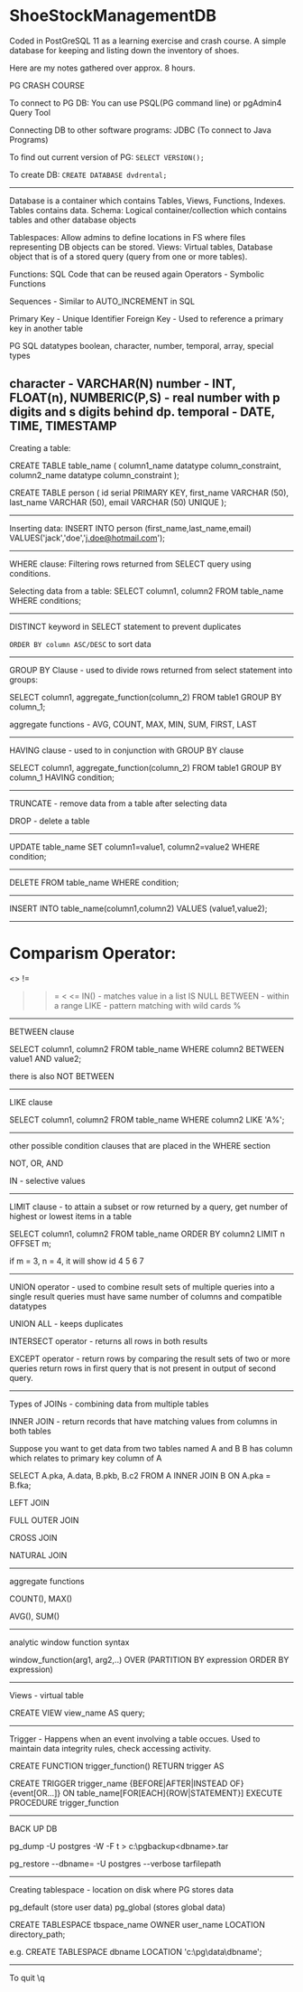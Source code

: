# ShoeStockManagementDB
Coded in PostGreSQL 11 as a learning exercise and crash course. A simple database for keeping and listing down the inventory of shoes.

Here are my notes gathered over approx. 8 hours.

PG CRASH COURSE

To connect to PG DB:
You can use PSQL(PG command line) or pgAdmin4 Query Tool

Connecting DB to other software programs:
JDBC (To connect to Java Programs)

To find out current version of PG:
`SELECT VERSION();`

To create DB:
`CREATE DATABASE dvdrental;`

--------------------------------------------------------------------------------------------------

Database is a container which contains Tables, Views, Functions, Indexes.
Tables contains data.
Schema: Logical container/collection which contains tables and other database objects

Tablespaces: Allow admins to define locations in FS where files representing DB objects can be stored.
Views: Virtual tables, Database object that is of a stored query (query from one or more tables).

Functions: SQL Code that can be reused again
Operators - Symbolic Functions

Sequences - Similar to AUTO_INCREMENT in SQL

Primary Key - Unique Identifier
Foreign Key - Used to reference a primary key in another table

PG SQL datatypes
boolean, character, number, temporal, array, special types

character - VARCHAR(N)
number - INT, FLOAT(n), NUMBERIC(P,S) - real number with p digits and s digits behind dp. 
temporal - DATE, TIME, TIMESTAMP
--------------------------------------------------------------------------------------------------
Creating a table:

CREATE TABLE table_name (
	column1_name datatype column_constraint,
	column2_name datatype column_constraint
);

CREATE TABLE person (
	id serial PRIMARY KEY,
	first_name VARCHAR (50),
	last_name VARCHAR (50),
	email VARCHAR (50) UNIQUE
);

--------------------------------------------------------------------------------------------------

Inserting data:
INSERT INTO person (first_name,last_name,email)
VALUES('jack','doe','j.doe@hotmail.com');

--------------------------------------------------------------------------------------------------

WHERE clause:
Filtering rows returned from SELECT query using conditions.

Selecting data from a table:
SELECT column1, column2
FROM table_name
WHERE conditions;

--------------------------------------------------------------------------------------------------

DISTINCT keyword in SELECT statement to prevent duplicates

`ORDER BY column ASC/DESC` to sort data

--------------------------------------------------------------------------------------------------

GROUP BY Clause - used to divide rows returned from select statement into groups:

SELECT column1, aggregate_function(column_2)
FROM table1
GROUP BY column_1;

aggregate functions - AVG, COUNT, MAX, MIN, SUM, FIRST, LAST

--------------------------------------------------------------------------------------------------

HAVING clause - used to in conjunction with GROUP BY clause

SELECT column1, aggregate_function(column_2)
FROM table1
GROUP BY column_1
HAVING condition;

--------------------------------------------------------------------------------------------------

TRUNCATE - remove data from a table after selecting data

DROP - delete a table

--------------------------------------------------------------------------------------------------

UPDATE table_name
SET column1=value1, column2=value2
WHERE condition;

--------------------------------------------------------------------------------------------------

DELETE FROM table_name
WHERE condition;

--------------------------------------------------------------------------------------------------

INSERT INTO table_name(column1,column2)
VALUES (value1,value2);

--------------------------------------------------------------------------------------------------

Comparism Operator: 
= 
<> != 
> >= < <=
IN() - matches value in a list
IS NULL
BETWEEN - within a range
LIKE - pattern matching with wild cards %

--------------------------------------------------------------------------------------------------

BETWEEN clause

SELECT column1, column2
FROM table_name
WHERE column2 BETWEEN value1 AND value2;

there is also NOT BETWEEN

--------------------------------------------------------------------------------------------------

LIKE clause

SELECT column1, column2
FROM table_name
WHERE column2 LIKE 'A%';

--------------------------------------------------------------------------------------------------

other possible condition clauses that are placed in the WHERE section

NOT, OR, AND

IN - selective values

--------------------------------------------------------------------------------------------------

LIMIT clause - to attain a subset or row returned by a query, get number of highest or lowest items in a  table

SELECT column1, column2
FROM table_name
ORDER BY column2
LIMIT n OFFSET m;

if m = 3, n = 4, it will show id 4 5 6 7

--------------------------------------------------------------------------------------------------

UNION operator - used to combine result sets of multiple queries into a single result
queries must have same number of columns and compatible datatypes

UNION ALL - keeps duplicates

INTERSECT operator - returns all rows in both results

EXCEPT operator - return rows by comparing the result sets of two or more queries
return rows in first query that is not present in output of second query.

--------------------------------------------------------------------------------------------------

Types of JOINs - combining data from multiple tables

INNER JOIN - return records that have matching values from columns in both tables

Suppose you want to get data from two tables named A and B 
B has column which relates to primary key column of A

SELECT A.pka, A.data, B.pkb, B.c2
FROM A 
INNER JOIN B ON A.pka = B.fka;

LEFT JOIN

FULL OUTER JOIN

CROSS JOIN

NATURAL JOIN

--------------------------------------------------------------------------------------------------

aggregate functions

COUNT(), MAX()

AVG(), SUM()

--------------------------------------------------------------------------------------------------

analytic window function syntax

window_function(arg1, arg2,..) OVER (PARTITION BY expression ORDER BY expression)


--------------------------------------------------------------------------------------------------

Views - virtual table

CREATE VIEW view_name AS query;

--------------------------------------------------------------------------------------------------

Trigger - Happens when an event involving a table occues. Used to maintain data integrity rules, check accessing activity.

CREATE FUNCTION trigger_function() RETURN trigger AS

CREATE TRIGGER trigger_name {BEFORE|AFTER|INSTEAD OF}{event[OR...]}
ON table_name[FOR[EACH]{ROW|STATEMENT}] EXECUTE PROCEDURE trigger_function

--------------------------------------------------------------------------------------------------
BACK UP DB

pg_dump -U postgres -W -F t <dbname> > c:\pgbackup\<dbname>.tar

pg_restore --dbname=<dbname> -U postgres --verbose tarfilepath

--------------------------------------------------------------------------------------------------
Creating tablespace - location on disk where PG stores data

pg_default (store user data)
pg_global (stores global data)

CREATE TABLESPACE tbspace_name
OWNER user_name
LOCATION directory_path;

e.g. CREATE TABLESPACE dbname LOCATION 'c:\pg\\data\dbname';

--------------------------------------------------------------------------------------------------

To quit
\q
